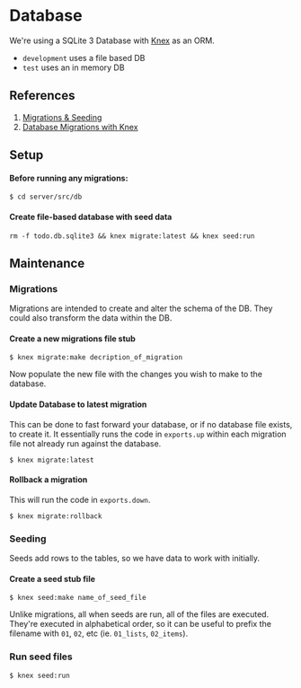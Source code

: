 # Database

We're using a SQLite 3 Database with [Knex](https://knexjs.org/) as an ORM.

- `development` uses a file based DB
- `test` uses an in memory DB

## References

1. [Migrations & Seeding](https://gist.github.com/NigelEarle/70db130cc040cc2868555b29a0278261)
1. [Database Migrations with Knex](http://perkframework.com/v1/guides/database-migrations-knex.html)

## Setup

#### Before running any migrations:

```
$ cd server/src/db
```

#### Create file-based database with seed data

```
rm -f todo.db.sqlite3 && knex migrate:latest && knex seed:run
```

## Maintenance

### Migrations

Migrations are intended to create and alter the schema of the DB. They could also transform the data within the DB.

#### Create a new migrations file stub

```
$ knex migrate:make decription_of_migration
```

Now populate the new file with the changes you wish to make to the database.

#### Update Database to latest migration

This can be done to fast forward your database, or if no database file exists, to create it. It essentially runs the code in `exports.up` within each migration file not already run against the database.

```
$ knex migrate:latest
```

#### Rollback a migration

This will run the code in `exports.down`.

```
$ knex migrate:rollback
```

### Seeding

Seeds add rows to the tables, so we have data to work with initially.

#### Create a seed stub file

```
$ knex seed:make name_of_seed_file
```

Unlike migrations, all when seeds are run, all of the files are executed. They're executed in alphabetical order, so it can be useful to prefix the filename with `01`, `02`, etc (ie. `01_lists`, `02_items`).

### Run seed files

```
$ knex seed:run
```
